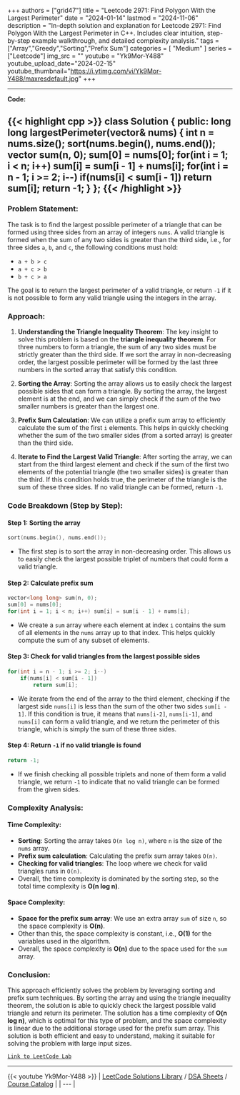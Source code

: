 
+++
authors = ["grid47"]
title = "Leetcode 2971: Find Polygon With the Largest Perimeter"
date = "2024-01-14"
lastmod = "2024-11-06"
description = "In-depth solution and explanation for Leetcode 2971: Find Polygon With the Largest Perimeter in C++. Includes clear intuition, step-by-step example walkthrough, and detailed complexity analysis."
tags = ["Array","Greedy","Sorting","Prefix Sum"]
categories = [
    "Medium"
]
series = ["Leetcode"]
img_src = ""
youtube = "Yk9Mor-Y488"
youtube_upload_date="2024-02-15"
youtube_thumbnail="https://i.ytimg.com/vi/Yk9Mor-Y488/maxresdefault.jpg"
+++



---
**Code:**

{{< highlight cpp >}}
class Solution {
public:
    long long largestPerimeter(vector<int>& nums) {
        int n = nums.size();
        sort(nums.begin(), nums.end());
        vector<long long> sum(n, 0);
        sum[0] = nums[0];
        for(int i = 1; i < n; i++) sum[i] = sum[i - 1] + nums[i];
        for(int i = n - 1; i >= 2; i--)
            if(nums[i] < sum[i - 1])
                return sum[i];
        return -1;
    }
};
{{< /highlight >}}
---

### Problem Statement:

The task is to find the largest possible perimeter of a triangle that can be formed using three sides from an array of integers `nums`. A valid triangle is formed when the sum of any two sides is greater than the third side, i.e., for three sides `a`, `b`, and `c`, the following conditions must hold:
- `a + b > c`
- `a + c > b`
- `b + c > a`

The goal is to return the largest perimeter of a valid triangle, or return `-1` if it is not possible to form any valid triangle using the integers in the array.

### Approach:

1. **Understanding the Triangle Inequality Theorem**:
   The key insight to solve this problem is based on the **triangle inequality theorem**. For three numbers to form a triangle, the sum of any two sides must be strictly greater than the third side. If we sort the array in non-decreasing order, the largest possible perimeter will be formed by the last three numbers in the sorted array that satisfy this condition.

2. **Sorting the Array**:
   Sorting the array allows us to easily check the largest possible sides that can form a triangle. By sorting the array, the largest element is at the end, and we can simply check if the sum of the two smaller numbers is greater than the largest one.

3. **Prefix Sum Calculation**:
   We can utilize a prefix sum array to efficiently calculate the sum of the first `i` elements. This helps in quickly checking whether the sum of the two smaller sides (from a sorted array) is greater than the third side.

4. **Iterate to Find the Largest Valid Triangle**:
   After sorting the array, we can start from the third largest element and check if the sum of the first two elements of the potential triangle (the two smaller sides) is greater than the third. If this condition holds true, the perimeter of the triangle is the sum of these three sides. If no valid triangle can be formed, return `-1`.

### Code Breakdown (Step by Step):

#### Step 1: Sorting the array
```cpp
sort(nums.begin(), nums.end());
```
- The first step is to sort the array in non-decreasing order. This allows us to easily check the largest possible triplet of numbers that could form a valid triangle.

#### Step 2: Calculate prefix sum
```cpp
vector<long long> sum(n, 0);
sum[0] = nums[0];
for(int i = 1; i < n; i++) sum[i] = sum[i - 1] + nums[i];
```
- We create a `sum` array where each element at index `i` contains the sum of all elements in the `nums` array up to that index. This helps quickly compute the sum of any subset of elements.

#### Step 3: Check for valid triangles from the largest possible sides
```cpp
for(int i = n - 1; i >= 2; i--)
    if(nums[i] < sum[i - 1])
        return sum[i];
```
- We iterate from the end of the array to the third element, checking if the largest side `nums[i]` is less than the sum of the other two sides `sum[i - 1]`. If this condition is true, it means that `nums[i-2]`, `nums[i-1]`, and `nums[i]` can form a valid triangle, and we return the perimeter of this triangle, which is simply the sum of these three sides.

#### Step 4: Return `-1` if no valid triangle is found
```cpp
return -1;
```
- If we finish checking all possible triplets and none of them form a valid triangle, we return `-1` to indicate that no valid triangle can be formed from the given sides.

### Complexity Analysis:

#### Time Complexity:
- **Sorting**: Sorting the array takes `O(n log n)`, where `n` is the size of the `nums` array.
- **Prefix sum calculation**: Calculating the prefix sum array takes `O(n)`.
- **Checking for valid triangles**: The loop where we check for valid triangles runs in `O(n)`.
- Overall, the time complexity is dominated by the sorting step, so the total time complexity is **O(n log n)**.

#### Space Complexity:
- **Space for the prefix sum array**: We use an extra array `sum` of size `n`, so the space complexity is **O(n)**.
- Other than this, the space complexity is constant, i.e., **O(1)** for the variables used in the algorithm.
- Overall, the space complexity is **O(n)** due to the space used for the `sum` array.

### Conclusion:

This approach efficiently solves the problem by leveraging sorting and prefix sum techniques. By sorting the array and using the triangle inequality theorem, the solution is able to quickly check the largest possible valid triangle and return its perimeter. The solution has a time complexity of **O(n log n)**, which is optimal for this type of problem, and the space complexity is linear due to the additional storage used for the prefix sum array. This solution is both efficient and easy to understand, making it suitable for solving the problem with large input sizes.

[`Link to LeetCode Lab`](https://leetcode.com/problems/find-polygon-with-the-largest-perimeter/description/)

---
{{< youtube Yk9Mor-Y488 >}}
| [LeetCode Solutions Library](https://grid47.xyz/leetcode/) / [DSA Sheets](https://grid47.xyz/sheets/) / [Course Catalog](https://grid47.xyz/courses/) |
| --- |
